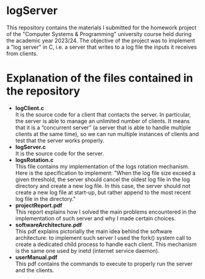 # logServer
This repository contains the materials I submitted for the homework project of the "Computer Systems & Programming" university course held during the academic year 2023/24.
The objective of the project was to implement a "log server" in C,  i.e. a server that writes to a log file the inputs it receives from clients.

# Explanation of the files contained in the repository
- **logClient.c**<br>
It is the source code for a client that contacts the server. In particular, the server is able to manage an unlimited number of clients. It means that it is a “concurrent server” (a server that is able to handle multiple clients at the same time), so we can run multiple instances of clients and test that the server works properly.
- **logServer.c**<br>
It is the source code for the server.
- **logsRotation.c**<br>
This file contains my implementation of the logs rotation mechanism. Here is the specification to implement: "When the log file size exceed a given threshold, the server should cancel the oldest log file in the log directory and create a new log file. In this case, the server should not create a new log file at start-up, but rather append to the most recent log file in the directory."
- **projectReport.pdf**<br>
This report explains how I solved the main problems encountered in the implementation of such server and why I made certain choices.
- **softwareArchitecture.pdf**<br>
This pdf explains pictorially the main idea behind the software architecture: to implement such server I used the fork() system call to create a dedicated child process to handle each client. This mechanism is the same one used by inetd (internet service daemon).
- **userManual.pdf**<br>
This pdf contains the commands to execute to properly run the server and the clients.

